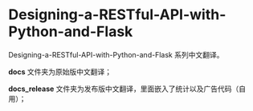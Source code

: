 
Designing-a-RESTful-API-with-Python-and-Flask
==================================================

Designing-a-RESTful-API-with-Python-and-Flask 系列中文翻译。

**docs** 文件夹为原始版中文翻译；

**docs_release** 文件夹为发布版中文翻译，里面嵌入了统计以及广告代码（自用）；
